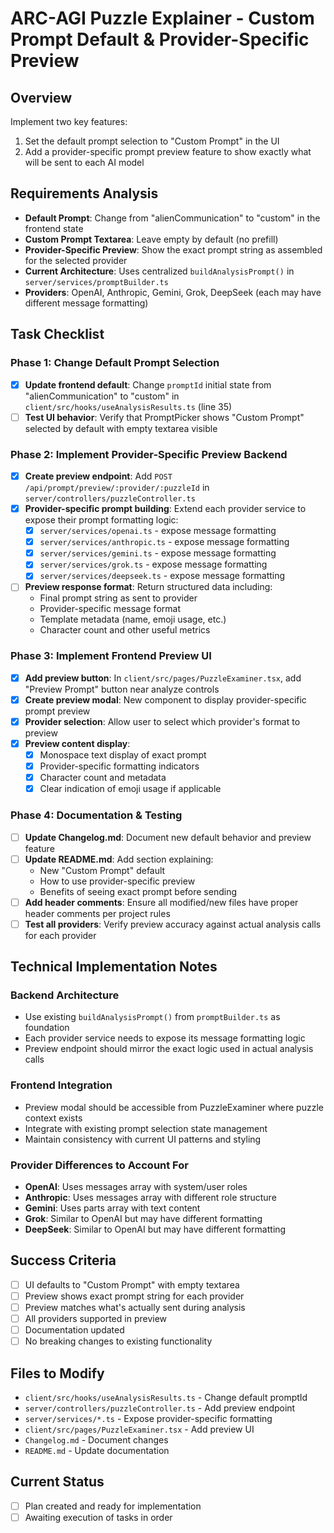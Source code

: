 # ARC-AGI Puzzle Explainer - Custom Prompt Default & Provider-Specific Preview

## Overview
Implement two key features:
1. Set the default prompt selection to "Custom Prompt" in the UI
2. Add a provider-specific prompt preview feature to show exactly what will be sent to each AI model

## Requirements Analysis
- **Default Prompt**: Change from "alienCommunication" to "custom" in the frontend state
- **Custom Prompt Textarea**: Leave empty by default (no prefill)
- **Provider-Specific Preview**: Show the exact prompt string as assembled for the selected provider
- **Current Architecture**: Uses centralized `buildAnalysisPrompt()` in `server/services/promptBuilder.ts`
- **Providers**: OpenAI, Anthropic, Gemini, Grok, DeepSeek (each may have different message formatting)

## Task Checklist

### Phase 1: Change Default Prompt Selection
- [x] **Update frontend default**: Change `promptId` initial state from "alienCommunication" to "custom" in `client/src/hooks/useAnalysisResults.ts` (line 35)
- [ ] **Test UI behavior**: Verify that PromptPicker shows "Custom Prompt" selected by default with empty textarea visible

### Phase 2: Implement Provider-Specific Preview Backend
- [x] **Create preview endpoint**: Add `POST /api/prompt/preview/:provider/:puzzleId` in `server/controllers/puzzleController.ts`
- [x] **Provider-specific prompt building**: Extend each provider service to expose their prompt formatting logic:
  - [x] `server/services/openai.ts` - expose message formatting
  - [x] `server/services/anthropic.ts` - expose message formatting  
  - [x] `server/services/gemini.ts` - expose message formatting
  - [x] `server/services/grok.ts` - expose message formatting
  - [x] `server/services/deepseek.ts` - expose message formatting
- [ ] **Preview response format**: Return structured data including:
  - Final prompt string as sent to provider
  - Provider-specific message format
  - Template metadata (name, emoji usage, etc.)
  - Character count and other useful metrics

### Phase 3: Implement Frontend Preview UI
- [x] **Add preview button**: In `client/src/pages/PuzzleExaminer.tsx`, add "Preview Prompt" button near analyze controls
- [x] **Create preview modal**: New component to display provider-specific prompt preview
- [x] **Provider selection**: Allow user to select which provider's format to preview
- [x] **Preview content display**:
  - [x] Monospace text display of exact prompt
  - [x] Provider-specific formatting indicators
  - [x] Character count and metadata
  - [x] Clear indication of emoji usage if applicable

### Phase 4: Documentation & Testing
- [ ] **Update Changelog.md**: Document new default behavior and preview feature
- [ ] **Update README.md**: Add section explaining:
  - New "Custom Prompt" default
  - How to use provider-specific preview
  - Benefits of seeing exact prompt before sending
- [ ] **Add header comments**: Ensure all modified/new files have proper header comments per project rules
- [ ] **Test all providers**: Verify preview accuracy against actual analysis calls for each provider

## Technical Implementation Notes

### Backend Architecture
- Use existing `buildAnalysisPrompt()` from `promptBuilder.ts` as foundation
- Each provider service needs to expose its message formatting logic
- Preview endpoint should mirror the exact logic used in actual analysis calls

### Frontend Integration
- Preview modal should be accessible from PuzzleExaminer where puzzle context exists
- Integrate with existing prompt selection state management
- Maintain consistency with current UI patterns and styling

### Provider Differences to Account For
- **OpenAI**: Uses messages array with system/user roles
- **Anthropic**: Uses messages array with different role structure
- **Gemini**: Uses parts array with text content
- **Grok**: Similar to OpenAI but may have different formatting
- **DeepSeek**: Similar to OpenAI but may have different formatting

## Success Criteria
- [ ] UI defaults to "Custom Prompt" with empty textarea
- [ ] Preview shows exact prompt string for each provider
- [ ] Preview matches what's actually sent during analysis
- [ ] All providers supported in preview
- [ ] Documentation updated
- [ ] No breaking changes to existing functionality

## Files to Modify
- `client/src/hooks/useAnalysisResults.ts` - Change default promptId
- `server/controllers/puzzleController.ts` - Add preview endpoint
- `server/services/*.ts` - Expose provider-specific formatting
- `client/src/pages/PuzzleExaminer.tsx` - Add preview UI
- `Changelog.md` - Document changes
- `README.md` - Update documentation

## Current Status
- [ ] Plan created and ready for implementation
- [ ] Awaiting execution of tasks in order
